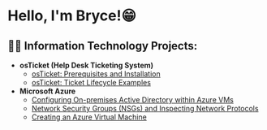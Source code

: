 <h1>Hello, I'm Bryce!</a>😁</h1>
<h2>👨‍💻 Information Technology Projects:</h2>

- <b>osTicket (Help Desk Ticketing System)</b>
  - [osTicket: Prerequisites and Installation](https://github.com/brycehopkinstech/osticket-prereqs)
  - [osTicket: Ticket Lifecycle Examples](https://github.com/brycehopkinstech/osticket-ticketcycle)
- <b>Microsoft Azure</b>
  - [Configuring On-premises Active Directory within Azure VMs](https://github.com/brycehopkinstech/configure-ad)
  - [Network Security Groups (NSGs) and Inspecting Network Protocols](https://github.com/brycehopkinstech/azure-network-protocols)
  - [Creating an Azure Virtual Machine](https://github.com/Brycehopkinstech/virtualmachine)
